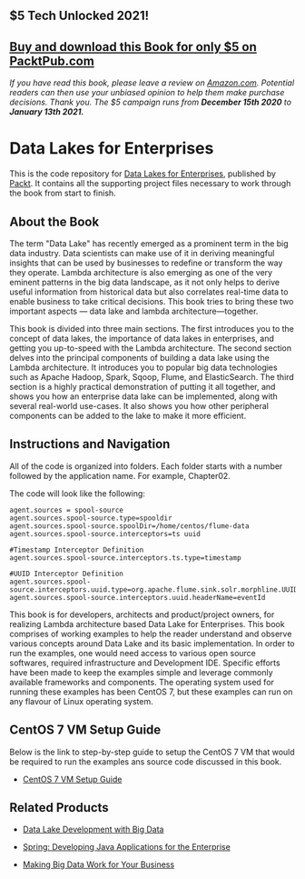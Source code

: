 ## $5 Tech Unlocked 2021!
[Buy and download this Book for only $5 on PacktPub.com](https://www.packtpub.com/product/data-lake-for-enterprises/9781787281349)
-----
*If you have read this book, please leave a review on [Amazon.com](https://www.amazon.com/gp/product/1787281345).     Potential readers can then use your unbiased opinion to help them make purchase decisions. Thank you. The $5 campaign         runs from __December 15th 2020__ to __January 13th 2021.__*

# Data Lakes for Enterprises
This is the code repository for [Data Lakes for Enterprises](https://www.packtpub.com/big-data-and-business-intelligence/data-lakes-enterprises?utm_source=github&utm_medium=repository&utm_campaign=9781787281349), published by [Packt](https://www.packtpub.com/?utm_source=github). It contains all the supporting project files necessary to work through the book from start to finish.
## About the Book
The term "Data Lake" has recently emerged as a prominent term in the big data industry. Data scientists can make use of it in deriving meaningful insights that can be used by businesses to redefine or transform the way they operate. Lambda architecture is also emerging as one of the very eminent patterns in the big data landscape, as it not only helps to derive useful information from historical data but also correlates real-time data to enable business to take critical decisions. This book tries to bring these two important aspects — data lake and lambda architecture—together.

This book is divided into three main sections. The first introduces you to the concept of data lakes, the importance of data lakes in enterprises, and getting you up-to-speed with the Lambda architecture. The second section delves into the principal components of building a data lake using the Lambda architecture. It introduces you to popular big data technologies such as Apache Hadoop, Spark, Sqoop, Flume, and ElasticSearch. The third section is a highly practical demonstration of putting it all together, and shows you how an enterprise data lake can be implemented, along with several real-world use-cases. It also shows you how other peripheral components can be added to the lake to make it more efficient.


## Instructions and Navigation
All of the code is organized into folders. Each folder starts with a number followed by the application name. For example, Chapter02.



The code will look like the following:
```
agent.sources = spool-source
agent.sources.spool-source.type=spooldir
agent.sources.spool-source.spoolDir=/home/centos/flume-data
agent.sources.spool-source.interceptors=ts uuid

#Timestamp Interceptor Definition
agent.sources.spool-source.interceptors.ts.type=timestamp

#UUID Interceptor Definition
agent.sources.spool-source.interceptors.uuid.type=org.apache.flume.sink.solr.morphline.UUIDInterceptor$Builder
agent.sources.spool-source.interceptors.uuid.headerName=eventId
```

This book is for developers, architects and product/project owners, for realizing Lambda architecture based Data Lake for Enterprises. This book comprises of working examples to help the reader understand and observe various concepts around Data Lake and its basic implementation. In order to run the examples, one would need access to various open source softwares, required infrastructure and Development IDE. Specific efforts have been made to keep the examples simple and leverage commonly available frameworks and components. The operating system used for running these examples has been CentOS 7, but these examples can run on any flavour of Linux operating system.

## CentOS 7 VM Setup Guide
Below is the link to step-by-step guide to setup the CentOS 7 VM that would be required to run the examples ans source code discussed in this book. 
* [CentOS 7 VM Setup Guide](VM-Setup-Guide.MD)

## Related Products
* [Data Lake Development with Big Data](https://www.packtpub.com/big-data-and-business-intelligence/data-lake-development-big-data?utm_source=github&utm_medium=repository&utm_campaign=9781785888083)

* [Spring: Developing Java Applications for the Enterprise](https://www.packtpub.com/web-development/spring-developing-java-applications-enterprise?utm_source=github&utm_medium=repository&utm_campaign=9781787127555)

* [Making Big Data Work for Your Business](https://www.packtpub.com/business/making-big-data-work-your-business?utm_source=github&utm_medium=repository&utm_campaign=9781783000982)

